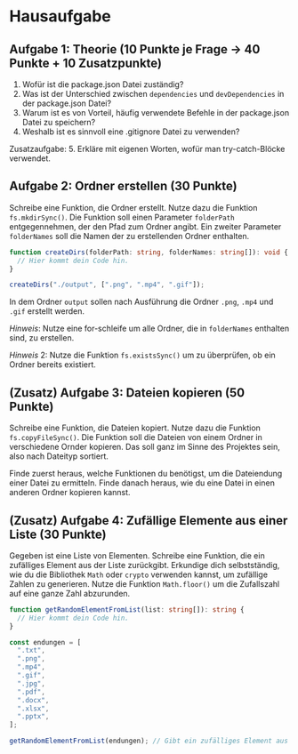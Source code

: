 # Hausaufgabe

## Aufgabe 1: Theorie (10 Punkte je Frage -> 40 Punkte + 10 Zusatzpunkte)

1. Wofür ist die package.json Datei zuständig?
2. Was ist der Unterschied zwischen `dependencies` und `devDependencies` in der package.json Datei?
3. Warum ist es von Vorteil, häufig verwendete Befehle in der package.json Datei zu speichern?
4. Weshalb ist es sinnvoll eine .gitignore Datei zu verwenden?

Zusatzaufgabe: 5. Erkläre mit eigenen Worten, wofür man try-catch-Blöcke verwendet.

## Aufgabe 2: Ordner erstellen (30 Punkte)

Schreibe eine Funktion, die Ordner erstellt. Nutze dazu die Funktion `fs.mkdirSync()`.
Die Funktion soll einen Parameter `folderPath` entgegennehmen, der den Pfad zum Ordner angibt. Ein zweiter Parameter `folderNames` soll die Namen der zu erstellenden Ordner enthalten.

```typescript
function createDirs(folderPath: string, folderNames: string[]): void {
  // Hier kommt dein Code hin.
}

createDirs("./output", [".png", ".mp4", ".gif"]);
```

In dem Ordner `output` sollen nach Ausführung die Ordner `.png`, `.mp4` und `.gif` erstellt werden.

_Hinweis_: Nutze eine for-schleife um alle Ordner, die in `folderNames` enthalten sind, zu erstellen.

_Hinweis_ 2: Nutze die Funktion `fs.existsSync()` um zu überprüfen, ob ein Ordner bereits existiert.

## (Zusatz) Aufgabe 3: Dateien kopieren (50 Punkte)

Schreibe eine Funktion, die Dateien kopiert. Nutze dazu die Funktion `fs.copyFileSync()`. Die Funktion soll die Dateien von einem Ordner in verschiedene Ornder kopieren.
Das soll ganz im Sinne des Projektes sein, also nach Dateityp sortiert.

Finde zuerst heraus, welche Funktionen du benötigst, um die Dateiendung einer Datei zu ermitteln.
Finde danach heraus, wie du eine Datei in einen anderen Ordner kopieren kannst.

## (Zusatz) Aufgabe 4: Zufällige Elemente aus einer Liste (30 Punkte)

Gegeben ist eine Liste von Elementen. Schreibe eine Funktion, die ein zufälliges Element aus der Liste zurückgibt.
Erkundige dich selbstständig, wie du die Bibliothek `Math` oder `crypto` verwenden kannst, um zufällige Zahlen zu generieren.
Nutze die Funktion `Math.floor()` um die Zufallszahl auf eine ganze Zahl abzurunden.

```typescript
function getRandomElementFromList(list: string[]): string {
  // Hier kommt dein Code hin.
}

const endungen = [
  ".txt",
  ".png",
  ".mp4",
  ".gif",
  ".jpg",
  ".pdf",
  ".docx",
  ".xlsx",
  ".pptx",
];

getRandomElementFromList(endungen); // Gibt ein zufälliges Element aus der Liste zurück.
```